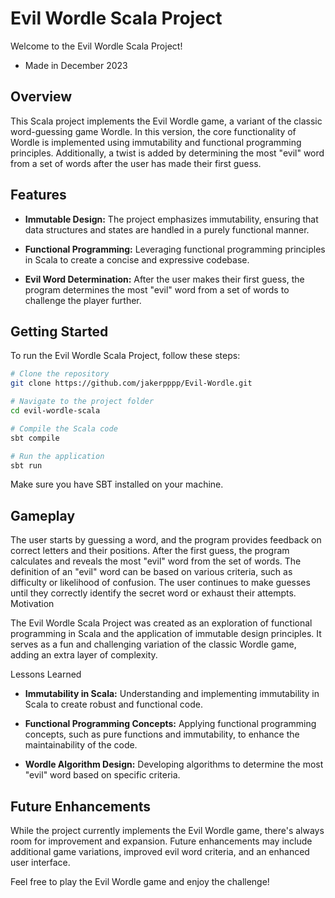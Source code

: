 # Evil Wordle Scala Project

Welcome to the Evil Wordle Scala Project! 
- Made in December 2023

## Overview

This Scala project implements the Evil Wordle game, a variant of the classic word-guessing game Wordle. In this version, the core functionality of Wordle is implemented using immutability and functional programming principles. Additionally, a twist is added by determining the most "evil" word from a set of words after the user has made their first guess.

## Features

- **Immutable Design:** The project emphasizes immutability, ensuring that data structures and states are handled in a purely functional manner.

- **Functional Programming:** Leveraging functional programming principles in Scala to create a concise and expressive codebase.

- **Evil Word Determination:** After the user makes their first guess, the program determines the most "evil" word from a set of words to challenge the player further.

## Getting Started

To run the Evil Wordle Scala Project, follow these steps:

```bash
# Clone the repository
git clone https://github.com/jakerpppp/Evil-Wordle.git

# Navigate to the project folder
cd evil-wordle-scala

# Compile the Scala code
sbt compile

# Run the application
sbt run
```
Make sure you have SBT installed on your machine.

## Gameplay

The user starts by guessing a word, and the program provides feedback on correct letters and their positions.
After the first guess, the program calculates and reveals the most "evil" word from the set of words. The definition of an "evil" word can be based on various criteria, such as difficulty or likelihood of confusion.
The user continues to make guesses until they correctly identify the secret word or exhaust their attempts.
Motivation

The Evil Wordle Scala Project was created as an exploration of functional programming in Scala and the application of immutable design principles. It serves as a fun and challenging variation of the classic Wordle game, adding an extra layer of complexity.

Lessons Learned

- **Immutability in Scala:** Understanding and implementing immutability in Scala to create robust and functional code.

- **Functional Programming Concepts:** Applying functional programming concepts, such as pure functions and immutability, to enhance the maintainability of the code.

- **Wordle Algorithm Design:** Developing algorithms to determine the most "evil" word based on specific criteria.

## Future Enhancements

While the project currently implements the Evil Wordle game, there's always room for improvement and expansion. Future enhancements may include additional game variations, improved evil word criteria, and an enhanced user interface.

Feel free to play the Evil Wordle game and enjoy the challenge!

